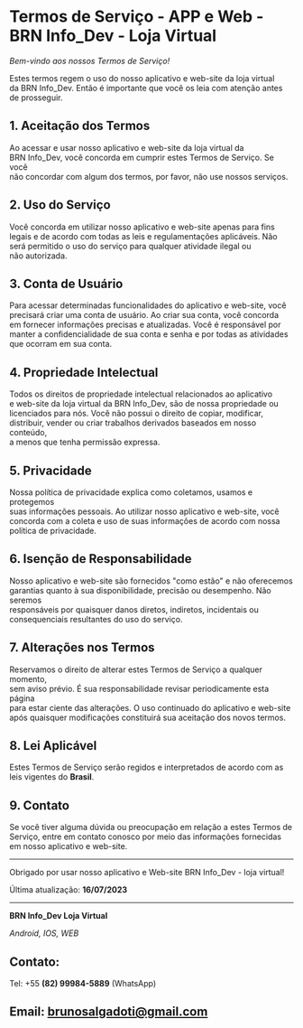 # Termos de Serviço - APP e Web - BRN Info_Dev - Loja Virtual

*Bem-vindo aos nossos Termos de Serviço!*

Estes termos regem o uso do nosso aplicativo e web-site da loja virtual  
da BRN Info_Dev. Então é importante que você os leia com atenção antes  
de prosseguir.

## 1. Aceitação dos Termos

Ao acessar e usar nosso aplicativo e web-site da loja virtual da  
BRN Info_Dev, você concorda em cumprir estes Termos de Serviço. Se você  
não concordar com algum dos termos, por favor, não use nossos serviços.

## 2. Uso do Serviço

Você concorda em utilizar nosso aplicativo e web-site apenas para fins  
legais e de acordo com todas as leis e regulamentações aplicáveis. Não  
será permitido o uso do serviço para qualquer atividade ilegal ou  
não autorizada.

## 3. Conta de Usuário

Para acessar determinadas funcionalidades do aplicativo e web-site, você  
precisará criar uma conta de usuário. Ao criar sua conta, você concorda  
em fornecer informações precisas e atualizadas. Você é responsável por  
manter a confidencialidade de sua conta e senha e por todas as atividades  
que ocorram em sua conta.

## 4. Propriedade Intelectual

Todos os direitos de propriedade intelectual relacionados ao aplicativo  
e web-site da loja virtual da BRN Info_Dev, são de nossa propriedade ou  
licenciados para nós. Você não possui o direito de copiar, modificar,  
distribuir, vender ou criar trabalhos derivados baseados em nosso conteúdo,  
a menos que tenha permissão expressa.

## 5. Privacidade

Nossa política de privacidade explica como coletamos, usamos e protegemos  
suas informações pessoais. Ao utilizar nosso aplicativo e web-site, você  
concorda com a coleta e uso de suas informações de acordo com nossa  
política de privacidade.

## 6. Isenção de Responsabilidade

Nosso aplicativo e web-site são fornecidos "como estão" e não oferecemos  
garantias quanto à sua disponibilidade, precisão ou desempenho. Não seremos  
responsáveis por quaisquer danos diretos, indiretos, incidentais ou  
consequenciais resultantes do uso do serviço.

## 7. Alterações nos Termos

Reservamos o direito de alterar estes Termos de Serviço a qualquer momento,  
sem aviso prévio. É sua responsabilidade revisar periodicamente esta página  
para estar ciente das alterações. O uso continuado do aplicativo e web-site  
após quaisquer modificações constituirá sua aceitação dos novos termos.

## 8. Lei Aplicável

Estes Termos de Serviço serão regidos e interpretados de acordo com as  
leis vigentes do **Brasil**.

## 9. Contato

Se você tiver alguma dúvida ou preocupação em relação a estes Termos de  
Serviço, entre em contato conosco por meio das informações fornecidas  
em nosso aplicativo e web-site.


---
Obrigado por usar nosso aplicativo e Web-site BRN Info_Dev - loja virtual!

Última atualização: **16/07/2023**

---

**BRN Info_Dev Loja Virtual**

*Android, IOS, WEB*

##  **Contato:**
Tel: +55 **(82) 99984-5889** (WhatsApp)

Email: brunosalgadoti@gmail.com
-------------------------------

